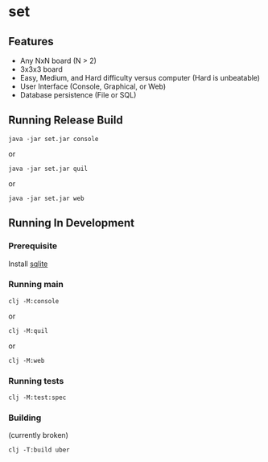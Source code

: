 # set

## Features
* Any NxN board (N > 2)
* 3x3x3 board
* Easy, Medium, and Hard difficulty versus computer (Hard is unbeatable)
* User Interface (Console, Graphical, or Web)
* Database persistence (File or SQL)

## Running Release Build
```shell
java -jar set.jar console
```
or
```shell
java -jar set.jar quil
```
or
```shell
java -jar set.jar web
```

## Running In Development
### Prerequisite

Install [sqlite](https://www.sqlite.org/download.html)

### Running main
```shell
clj -M:console
```
or
```shell
clj -M:quil
```
or
```shell
clj -M:web
```
### Running tests
```shell
clj -M:test:spec
```
### Building
(currently broken)
```shell
clj -T:build uber
```
